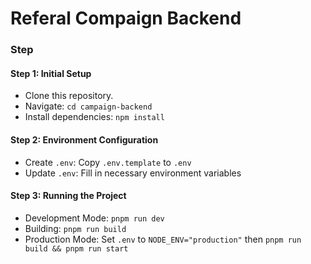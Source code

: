# Referal Compaign Backend

### Step

#### Step 1: Initial Setup

- Clone this repository. 
- Navigate: `cd campaign-backend`
- Install dependencies: `npm install`

#### Step 2: Environment Configuration

- Create `.env`: Copy `.env.template` to `.env`
- Update `.env`: Fill in necessary environment variables

#### Step 3: Running the Project

- Development Mode: `pnpm run dev`
- Building: `pnpm run build`
- Production Mode: Set `.env` to `NODE_ENV="production"` then `pnpm run build && pnpm run start`
